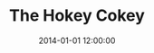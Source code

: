 ---
layout: work
title: The Hokey Cokey
date: 2014-01-01 12:00:00
category: paintings
imageURL: /images/paintings/the-hokey-cokey.jpg
thumbnailURL: /images/paintings/the-hokey-cokey-thumbnail.jpg
medium: Acrylic paints, acrylic primer, turquoise foil, gold foil, epoxy resin, clear coat, custom board and flexi ply
dimensions: 1618mm Ø x 34mm D
price: $8,500
sold: false
---